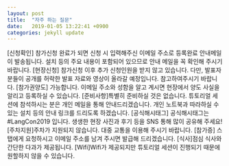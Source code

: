 ```yaml
---
layout: post
title:  "자주 하는 질문"
date:   2019-01-05 13:22:41 +0900
categories: jekyll update
---
```


[신청확인] 참가신청 완료가 되면 신청 시 입력해주신 이메일 주소로 등록완료 안내메일이 발송됩니다. 설치 등의 주요 내용이 포함되어 있으므로 안내 메일을 꼭 확인해 주시기 바랍니다.
[현장신청] 참가신청 이후 추가 신청인원을 받지 않고 있습니다. 다만, 발표자 분들이 공개를 허락한 발표 자료와 영상이 올라갈 예정입니다. 참고하여주시기 바랍니다.
[참가권양도] 가능합니다. 이메일 주소와 성함을 알고 계시면 현장에서 양도 사실을 알리고 등록하실 수 있습니다.
[준비사항]특별히 준비하실 것은 없습니다. 튜토리얼 세션에 참석하시는 분은 개인 메일을 통해 안내드리겠습니다.
개인 노트북과 따라하실 수 있는 설치 등의 안내 링크를 드리도록 하겠습니다. 
[공식해시태그] 공식해시태그는 #LangCon2019 입니다. 생생한 현장 사진과 후기 등을 SNS 통해 많이 공유해 주세요!
[주차지원]주차가 지원되지 않습니다. 대중 교통을 이용해 주시기 바랍니다.
[참가증] 스탭에게 요청하시고 이메일 주소를 남겨 주시면 발급해 드리겠습니다.
[식사]점심 식사와 간단한 다과가 제공됩니다.
[Wifi]Wifi가 제공되지만 튜토리얼 세션이 진행되기 때문에 원할하지 않을 수 있습니다. 
